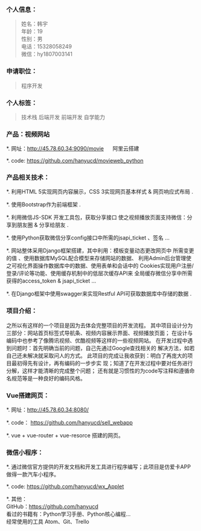  ### 个人信息：

> 姓名：韩宇       
> 年龄：19       
> 性别：男  
> 电话：15328058249           
> 微信：hy1807003141

### 申请职位：

> 程序开发

### 个人标签：

>  技术栈   后端开发   前端开发   自学能力

### 产品：视频网站

   *. 网址：http://45.78.60.34:9090/movie &nbsp;&nbsp;&nbsp;&nbsp; 阿里云搭建

   *. code:
   			https://github.com/hanyucd/movieweb_python

### 产品相关技术：

   *. 利用HTML 5实现网页内容展示，CSS 3实现网页基本样式 & 网页响应式布局 .

   *. 使用Bootstrap作为前端框架 .

   *. 利用微信JS-SDK 开发工具包，获取分享接口
      使之视频播放页面支持微信：分享到朋友圈 & 分享给朋友 .

   *. 使用Python获取微信分享config接口中所需的jsapi_ticket 、签名 ...

   *. 网站整体采用Django框架搭建，其中利用：模板变量动态更改网页中
      所需变更的值 、使用数据库MySQL配合模型来存储网站的数据、
      利用Admin后台管理使之可视化界面操作数据库中的数据、使用表单和会话中的
      Cookies实现用户注册/登录/评论等功能、使用缓存机制中的低层次缓存API来
      全局缓存微信分享中所需获得的access_token & jsapi_ticket ...

   *. 在Django框架中使用swagger来实现Restful API可获取数据库中存储的数据 .

### 项目介绍：

   之所以有这样的一个项目是因为去体会完整项目的开发流程。
   其中项目设计分为三部分：网站首页标签式导航条、视频内容展示界面、视频播放页面；
   在设计与编码中也参考了像腾讯视频、优酷视频等这样的一些视频网站。
   在开发过程中遇到问题时：首先明确当前的问题，自己先通过Google查找相关的
   解决方法，如若自己还未解决就采取问人的方式。
   此项目的完成让我收获到：明白了再庞大的项目最初得先有设计，再有编码的一步步实
   现；知道了在开发过程中要对任务进行分解，这样才能清晰的完成整个问题；
   还有就是习惯性的为code写注释和遵循命名规范等是一种良好的编码风格。

### Vue搭建网页：

   *. 网址：http://45.78.60.34:8080/

   *. code：
 		   https://github.com/hanyucd/sell_webapp

   *.  vue + vue-router + vue-resorce 搭建的网页。


### 微信小程序：

   *. 通过微信官方提供的开发文档和开发工具进行程序编写；此项目是仿爱卡APP
     做得一款汽车小程序。

   *. code:
         https://github.com/hanyucd/wx_Applet

   *. 其他：  
          GitHub：https://github.com/hanyucd  
          看过的书籍有：Python学习手册、Python核心编程...  
          经常使用的工具 Atom、Git、Trello  
